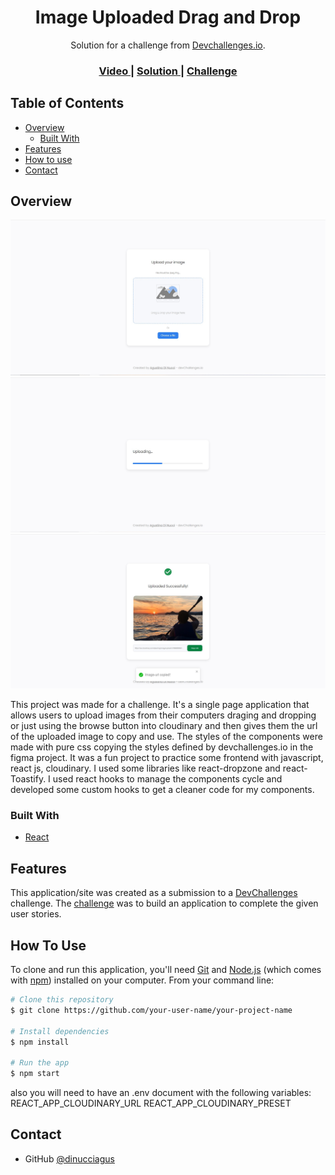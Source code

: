 <!-- Please update value in the {}  -->

<h1 align="center">Image Uploaded Drag and Drop</h1>

<div align="center">
   Solution for a challenge from  <a href="http://devchallenges.io" target="_blank">Devchallenges.io</a>.
</div>

<div align="center">
  <h3>
    <a href="https://vimeo.com/847266907">
      Video
    </a>
    <span> | </span>
    <a href="https://github.com/dinucciagus/imageupload">
      Solution
    </a>
    <span> | </span>
    <a href="https://devchallenges.io/challenges/O2iGT9yBd6xZBrOcVirx">
      Challenge
    </a>
  </h3>
</div>

<!-- TABLE OF CONTENTS -->

## Table of Contents

- [Overview](#overview)
  - [Built With](#built-with)
- [Features](#features)
- [How to use](#how-to-use)
- [Contact](#contact)

<!-- OVERVIEW -->

## Overview

![screenshot](./src/assets/upload.jpg)
![screenshot](./src/assets/loading.jpg)
![screenshot](./src/assets/copied.jpg)

This project was made for a challenge. It's a single page application that allows users to upload images from their computers draging and dropping or just using the browse button into cloudinary and then gives them the url of the uploaded image to copy and use. The styles of the components were made with pure css copying the styles defined by devchallenges.io in the figma project. It was a fun project to practice some frontend with javascript, react js, cloudinary. I used some libraries like react-dropzone and react-Toastify. I used react hooks to manage the components cycle and developed some custom hooks to get a cleaner code for my components.

### Built With

- [React](https://reactjs.org/)

## Features

<!-- List the features of your application or follow the template. Don't share the figma file here :) -->

This application/site was created as a submission to a [DevChallenges](https://devchallenges.io/challenges) challenge. The [challenge](https://devchallenges.io/challenges/O2iGT9yBd6xZBrOcVirx) was to build an application to complete the given user stories.

## How To Use

<!-- Example: -->

To clone and run this application, you'll need [Git](https://git-scm.com) and [Node.js](https://nodejs.org/en/download/) (which comes with [npm](http://npmjs.com)) installed on your computer. From your command line:

```bash
# Clone this repository
$ git clone https://github.com/your-user-name/your-project-name

# Install dependencies
$ npm install

# Run the app
$ npm start
```

also you will need to have an .env document with the following variables:
REACT_APP_CLOUDINARY_URL
REACT_APP_CLOUDINARY_PRESET

## Contact

- GitHub [@dinucciagus](https://{github.com/dinucciagus})
